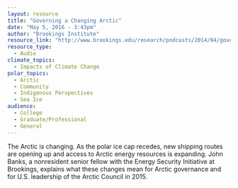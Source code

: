 ```yaml
---
layout: resource
title: "Governing a Changing Arctic"
date: "May 5, 2016 - 3:43pm"
author: "Brookings Institute"
resource_link: "http://www.brookings.edu/research/podcasts/2014/04/governing-a-changing-arctic"
resource_type:
  - Audio
climate_topics:
  - Impacts of Climate Change
polar_topics:
  - Arctic
  - Community
  - Indigenous Perspectives
  - Sea Ice
audience:
  - College
  - Graduate/Professional
  - General
---
```


The Arctic is changing. As the polar ice cap recedes, new shipping routes are opening up and access to Arctic energy resources is expanding. John Banks, a nonresident senior fellow with the Energy Security Initiative at Brookings, explains what these changes mean for Arctic governance and for U.S. leadership of the Arctic Council in 2015.